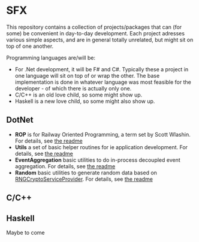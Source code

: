 # SFX

This repository contains a collection of projects/packages that can (for some) be convenient in day-to-day development. Each project adresses various simple aspects, and are in general totally unrelated, but might sit on top of one another. 

Programming languages are/will be:

* For .Net development, it will be F# and C#. Typically these a project in one language will sit on top of or wrap the other. The base implementation is done in whatever language was most feasible for the developer - of which there is actually only one.
* C/C++ is an old love child, so some might show up.
* Haskell is a new love child, so some might also show up.

## DotNet

* **ROP** is for Railway Oriented Programming, a term set by Scott Wlashin. For details, see [the readme](doc/DotNet/README.ROP.md)
* **Utils** a set of basic helper routines for ie application development. For details, see [the readme](doc/DotNet/README.Utils.md)
* **EventAggregation** basic utilities to do in-process decoupled event aggregation. For details, see [the readme](doc/DotNet/README.EventAggregation.md)
* **Random** basic utilities to generate random data based on [RNGCryptoServiceProvider](https://referencesource.microsoft.com/#mscorlib/system/security/cryptography/rngcryptoserviceprovider.cs,d525bf7d9ca1d38a). For details, see [the readme](doc/DotNet/README.Random.md)

## C/C++

## Haskell

Maybe to come
